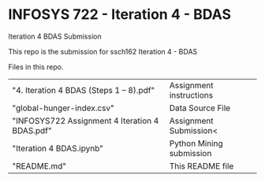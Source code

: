 # INFOSYS 722 - Iteration 4 - BDAS
Iteration 4 BDAS Submission

This repo is the submission for ssch162 Iteration 4 - BDAS

Files in this repo.

<table>
  <tr><td>"4. Iteration 4 BDAS (Steps 1 – 8).pdf"</td><td>Assignment instructions</td></tr>
  <tr><td>"global-hunger-index.csv"</td><td>Data Source File</td></tr>
  <tr><td>"INFOSYS722 Assignment 4 Iteration 4 BDAS.pdf"</td><td>Assignment Submission<</td></tr>
  <tr><td>"Iteration 4 BDAS.ipynb"</td><td>Python Mining submission</td></tr>
  <tr><td>"README.md" </td><td>This README file</td></tr>
</table>
